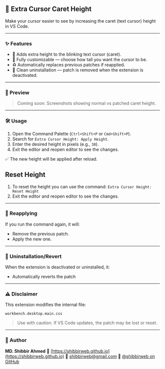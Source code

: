 ## 📐 Extra Cursor Caret Height

Make your cursor easier to see by increasing the caret (text cursor) height in VS Code.

---

### ✨ Features

* 🔼 Adds extra height to the blinking text cursor (caret).
* 🎯 Fully customizable — choose how tall you want the cursor to be.
* ♻️ Automatically replaces previous patches if reapplied.
* 🧼 Clean uninstallation — patch is removed when the extension is deactivated.

---

### 📸 Preview

> Coming soon: Screenshots showing normal vs patched caret height.

---

### 🛠️ Usage

1. Open the Command Palette (`Ctrl+Shift+P` or `Cmd+Shift+P`).
2. Search for `Extra Cursor Height: Apply Height`.
3. Enter the desired height in pixels (e.g., `30`).
4. Exit the editor and reopen editor to see the changes.

✅ The new height will be applied after reload.

## Reset Height

1. To reset the height you can use the command: `Extra Cursor Height: Reset Height`
2. Exit the editor and reopen editor to see the changes.

---

### 🔄 Reapplying

If you run the command again, it will:

* Remove the previous patch.
* Apply the new one.

---

### 🧹 Uninstallation/Revert

When the extension is deactivated or uninstalled, it:

* Automatically reverts the patch

---

### ⚠️ Disclaimer

This extension modifies the internal file:

```
workbench.desktop.main.css
```

> Use with caution. If VS Code updates, the patch may be lost or reset.

---

### 👤 Author

**MD. Shibbir Ahmed**
🔗 [https://shibbirweb.github.io](https://shibbirweb.github.io)
📧 [shibbirweb@gmail.com](mailto:shibbirweb@gmail.com)
🐙 [@shibbirweb on GitHub](https://github.com/shibbirweb)
